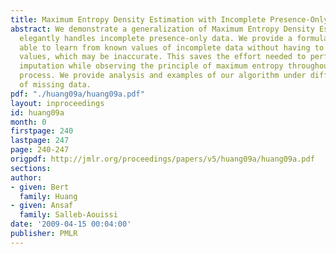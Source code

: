 ```yaml
---
title: Maximum Entropy Density Estimation with Incomplete Presence-Only Data
abstract: We demonstrate a generalization of Maximum Entropy Density Estimation that
  elegantly handles incomplete presence-only data. We provide a formulation that is
  able to learn from known values of incomplete data without having to learn imputed
  values, which may be inaccurate. This saves the effort needed to perform accurate
  imputation while observing the principle of maximum entropy throughout the learning
  process. We provide analysis and examples of our algorithm under different settings
  of missing data.
pdf: "./huang09a/huang09a.pdf"
layout: inproceedings
id: huang09a
month: 0
firstpage: 240
lastpage: 247
page: 240-247
origpdf: http://jmlr.org/proceedings/papers/v5/huang09a/huang09a.pdf
sections: 
author:
- given: Bert
  family: Huang
- given: Ansaf
  family: Salleb-Aouissi
date: '2009-04-15 00:04:00'
publisher: PMLR
---
```

